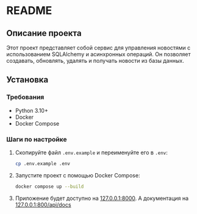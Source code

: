 # README

## Описание проекта

Этот проект представляет собой сервис для управления новостями с использованием SQLAlchemy и асинхронных операций. Он позволяет создавать, обновлять, удалять и получать новости из базы данных.

## Установка

### Требования

- Python 3.10+
- Docker
- Docker Compose

### Шаги по настройке

1. Скопируйте файл `.env.example` и переименуйте его в `.env`:

   ```bash
   cp .env.example .env
   ```
2. Запустите проект с помощью Docker Compose:
    ```bash
    docker compose up --build
    ```
3. Приложение будет доступно на [127.0.0.1:8000](http://127.0.0.1:8000). А документация на [127.0.0.1:800/api/docs](http://127.0.0.1:8000/api/docs)

